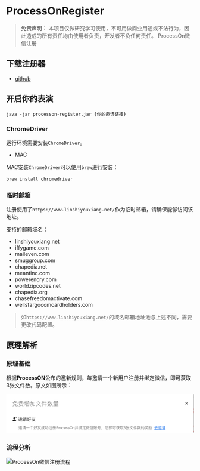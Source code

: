 # ProcessOnRegister
> **免责声明**：
> 本项目仅做研究学习使用，不可用做商业用途或不法行为，因此造成的所有责任均由使用者负责，开发者不负任何责任。
ProcessOn微信注册

## 下载注册器

* [github](https://github.com/likly/ProcessOnRegister/releases)

## 开启你的表演

```shell
java -jar processon-register.jar {你的邀请链接}
```

### ChromeDriver

运行环境需要安装`ChromeDriver`。

* MAC 

MAC安装`ChromeDriver`可以使用`brew`进行安装：

```shell
brew install chromedriver
```

### 临时邮箱

注册使用了`https://www.linshiyouxiang.net/`作为临时邮箱，请确保能够访问该地址。

支持的邮箱域名：

* linshiyouxiang.net
* iffygame.com
* maileven.com
* smuggroup.com
* chapedia.net
* meantinc.com
* powerencry.com
* worldzipcodes.net
* chapedia.org
* chasefreedomactivate.com
* wellsfargocomcardholders.com

> 如`https://www.linshiyouxiang.net/`的域名邮箱地址池与上述不同，需要更改代码配置。


## 原理解析

### 原理基础

根据**ProcessON**公布的邀新规则，每邀请一个新用户注册并绑定微信，即可获取3张文件数。原文如图所示：

![微信邀新规则](static/images/ProcessOn-wechat-rule.png)



### 流程分析

![ProcessOn微信注册流程](http://assets.processon.com/chart_image/5f6d62fa7d9c08039fb93cee.png)